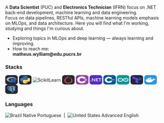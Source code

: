<p>A <b>Data Scientist</b> (PUC) and <b>Electronics Technician</b> (IFRN) focus on .NET  back-end development, machine learning and data engineering.<br>
Focus on data pipelines, RESTful APIs, machine learning models emphasis on MLOps, and data architecture.
Here you will find what I'm working, studying and things I'm curious about.</p>

<ul>
 <li> Exploring topics in MLOps and deep learning — always learning and improving.</li>
 <li> How to reach me: <br>
   <b>matheus.wylliam@edu.pucrs.br</b> </li>
</ul>

### Stacks
<p>
   <img align="center" alt="R" height="30" width="40" src="https://github.com/tandpfun/skill-icons/blob/main/icons/R-Dark.svg">
   <img align="center" alt="Python" height="30" width="40" src="https://github.com/tandpfun/skill-icons/blob/main/icons/Python-Dark.svg">
   <img align="center" alt="ScikitLearn" height="30" width="40" src="https://github.com/tandpfun/skill-icons/blob/main/icons/ScikitLearn-Dark.svg">
   <img align="center" alt="PyTorch" height="30" width="40" src="https://github.com/tandpfun/skill-icons/blob/main/icons/PyTorch-Dark.svg">
   <img align="center" alt="C#" height="30" width="40" src="https://github.com/tandpfun/skill-icons/raw/main/icons/CS.svg">
   <img align="center" alt=".net" height="30" width="40" src="https://github.com/tandpfun/skill-icons/blob/main/icons/DotNet.svg">
   <img align="center" alt="C++" height="30" width="40" src="https://github.com/tandpfun/skill-icons/raw/main/icons/CPP.svg">
   <img align="center" alt="Arduino" height="30" width="40" src="https://github.com/tandpfun/skill-icons/raw/main/icons/Arduino.svg">
   <img align="center" alt="Terraform" height="30" width="40" src="https://github.com/tandpfun/skill-icons/blob/main/icons/Terraform-Dark.svg">
   <img align="center" alt="Docker" height="30" width="40" src="https://github.com/tandpfun/skill-icons/blob/main/icons/Docker.svg">
   <img align="center" alt="Postgresql" height="30" width="40" src="https://github.com/tandpfun/skill-icons/blob/main/icons/PostgreSQL-Dark.svg">
</p>

### Languages
![Brazil](https://raw.githubusercontent.com/stevenrskelton/flag-icon/master/png/16/country-4x3/br.png "Brazil") Native Portuguese&nbsp;&nbsp;|&nbsp;&nbsp;![United States](https://raw.githubusercontent.com/stevenrskelton/flag-icon/master/png/16/country-4x3/us.png "United States") Advanced English
